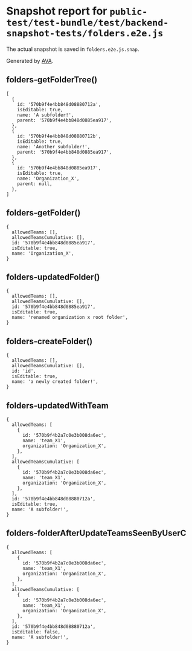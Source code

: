 # Snapshot report for `public-test/test-bundle/test/backend-snapshot-tests/folders.e2e.js`

The actual snapshot is saved in `folders.e2e.js.snap`.

Generated by [AVA](https://avajs.dev).

## folders-getFolderTree()

    [
      {
        id: '570b9f4e4bb848d08880712a',
        isEditable: true,
        name: 'A subfolder!',
        parent: '570b9f4e4bb848d0885ea917',
      },
      {
        id: '570b9f4e4bb848d08880712b',
        isEditable: true,
        name: 'Another subfolder!',
        parent: '570b9f4e4bb848d0885ea917',
      },
      {
        id: '570b9f4e4bb848d0885ea917',
        isEditable: true,
        name: 'Organization_X',
        parent: null,
      },
    ]

## folders-getFolder()

    {
      allowedTeams: [],
      allowedTeamsCumulative: [],
      id: '570b9f4e4bb848d0885ea917',
      isEditable: true,
      name: 'Organization_X',
    }

## folders-updatedFolder()

    {
      allowedTeams: [],
      allowedTeamsCumulative: [],
      id: '570b9f4e4bb848d0885ea917',
      isEditable: true,
      name: 'renamed organization x root folder',
    }

## folders-createFolder()

    {
      allowedTeams: [],
      allowedTeamsCumulative: [],
      id: 'id',
      isEditable: true,
      name: 'a newly created folder!',
    }

## folders-updatedWithTeam

    {
      allowedTeams: [
        {
          id: '570b9f4b2a7c0e3b008da6ec',
          name: 'team_X1',
          organization: 'Organization_X',
        },
      ],
      allowedTeamsCumulative: [
        {
          id: '570b9f4b2a7c0e3b008da6ec',
          name: 'team_X1',
          organization: 'Organization_X',
        },
      ],
      id: '570b9f4e4bb848d08880712a',
      isEditable: true,
      name: 'A subfolder!',
    }

## folders-folderAfterUpdateTeamsSeenByUserC

    {
      allowedTeams: [
        {
          id: '570b9f4b2a7c0e3b008da6ec',
          name: 'team_X1',
          organization: 'Organization_X',
        },
      ],
      allowedTeamsCumulative: [
        {
          id: '570b9f4b2a7c0e3b008da6ec',
          name: 'team_X1',
          organization: 'Organization_X',
        },
      ],
      id: '570b9f4e4bb848d08880712a',
      isEditable: false,
      name: 'A subfolder!',
    }
